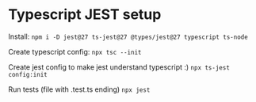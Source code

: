 # Typescript JEST setup

Install: 
`npm i -D jest@27 ts-jest@27 @types/jest@27 typescript ts-node`

Create typescript config:
`npx tsc --init`

Create jest config to make jest understand typescript :)
`npx ts-jest config:init`

Run tests (file with .test.ts ending)
`npx jest`

